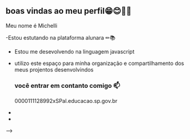 ## boas vindas ao meu perfil😁😊🤞💕

 Meu nome é Michelli 

-Estou estutando na plataforma alunara ✏📚
- Estou me desevolvendo na linguagem javascript
- utilizo este espaço para minha organização e compartilhamento dos meus projentos desenvolvindos 

  ### você entrar em contanto comigo 📫

  0000111128992xSPal.educacao.sp.gov.br
- 

- 
  
-->
